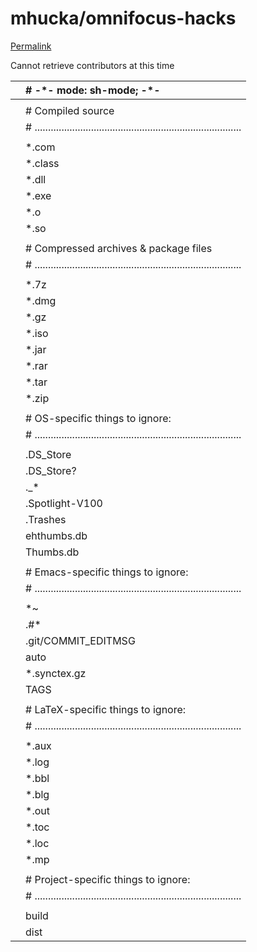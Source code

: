 # mhucka/omnifocus-hacks

[Permalink](https://github.com/mhucka/omnifocus-hacks/blob/42c539711953e6990994550ff7bdfe2364ce3f02/.gitignore)

Cannot retrieve contributors at this time

|  | \# -\*- mode: sh-mode; -\*- |
| :--- | :--- |
|  |  |
|  | \# Compiled source |
|  | \# ............................................................................. |
|  |  |
|  | \*.com |
|  | \*.class |
|  | \*.dll |
|  | \*.exe |
|  | \*.o |
|  | \*.so |
|  |  |
|  | \# Compressed archives & package files |
|  | \# ............................................................................. |
|  |  |
|  | \*.7z |
|  | \*.dmg |
|  | \*.gz |
|  | \*.iso |
|  | \*.jar |
|  | \*.rar |
|  | \*.tar |
|  | \*.zip |
|  |  |
|  | \# OS-specific things to ignore: |
|  | \# ............................................................................. |
|  |  |
|  | .DS\_Store |
|  | .DS\_Store? |
|  | .\_\* |
|  | .Spotlight-V100 |
|  | .Trashes |
|  | ehthumbs.db |
|  | Thumbs.db |
|  |  |
|  | \# Emacs-specific things to ignore: |
|  | \# ............................................................................. |
|  |  |
|  | \*~ |
|  | .\#\* |
|  | .git/COMMIT\_EDITMSG |
|  | auto |
|  | \*.synctex.gz |
|  | TAGS |
|  |  |
|  | \# LaTeX-specific things to ignore: |
|  | \# ............................................................................. |
|  |  |
|  | \*.aux |
|  | \*.log |
|  | \*.bbl |
|  | \*.blg |
|  | \*.out |
|  | \*.toc |
|  | \*.loc |
|  | \*.mp |
|  |  |
|  | \# Project-specific things to ignore: |
|  | \# ............................................................................. |
|  |  |
|  | build |
|  | dist |

